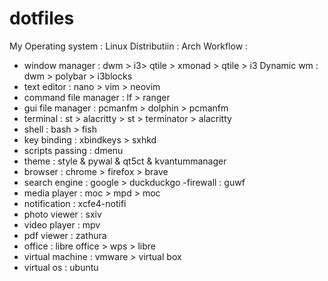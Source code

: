 # dotfiles
My Operating system : Linux 
Distributiin : Arch
Workflow : 
- window manager : dwm > i3> qtile > xmonad > qtile > i3 
Dynamic wm : dwm > polybar >  i3blocks 
- text editor : nano > vim > neovim 
- command file manager : lf > ranger
- gui file manager : pcmanfm > dolphin > pcmanfm 
- terminal : st > alacritty > st > terminator > alacritty 
- shell : bash  > fish 
- key binding : xbindkeys > sxhkd
- scripts passing : dmenu 
- theme : style & pywal & qt5ct & kvantummanager 
- browser : chrome > firefox > brave 
- search engine : google > duckduckgo
-firewall : guwf 
- media player : moc > mpd > moc
- notification : xcfe4-notifi
- photo viewer : sxiv 
- video player : mpv 
- pdf viewer : zathura 
- office : libre office > wps > libre 
- virtual machine : vmware > virtual box 
- virtual os : ubuntu
